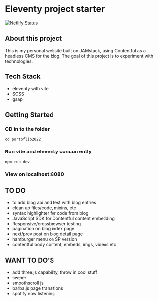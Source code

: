 # Eleventy project starter

[![Netlify Status](https://api.netlify.com/api/v1/badges/f311cf5d-7125-4dcc-8e5b-4fccd3179261/deploy-status)](https://app.netlify.com/sites/stately-kangaroo-a5b026/deploys)

## About this project

This is my personal website built on JAMstack, using Contentful as a headless CMS for the blog. The goal of this project is to experiment with technologies.

## Tech Stack

- eleventy with vite
- SCSS
- gsap

## Getting Started

### CD in to the folder

`cd portoflio2022`

### Run vite and eleventy concurrently

`npm run dev`

### View on localhost:8080

## TO DO

- to add blog api and test with blog entries
- clean up files/code, mixins, etc
- syntax highlighter for code from blog
- JavaScript SDK for Contentful content embedding
- Responsive/crossbrowser testing
- pagination on blog index page
- next/prev post on blog detail page
- hamburger menu on SP version
- contentful body content, embeds, imgs, videos etc

## WANT TO DO'S

- add three.js capability, throw in cool stuff
- ~~swiper~~
- smoothscroll js
- barba.js page transitions
- spotify now listening
